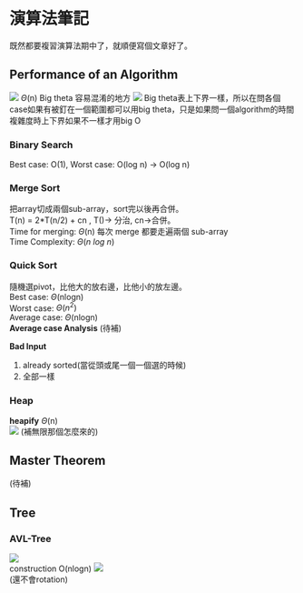 # 演算法筆記
既然都要複習演算法期中了，就順便寫個文章好了。

## Performance of an Algorithm
![](https://hackmd.io/_uploads/B1DZp7pfp.png)
$\Theta$(n)
Big theta 容易混淆的地方
![](https://hackmd.io/_uploads/ByO93m6MT.png)
Big theta表上下界一樣，所以在問各個case如果有被釘在一個範圍都可以用big theta，只是如果問一個algorithm的時間複雜度時上下界如果不一樣才用big O

### Binary Search
Best case: O(1), Worst case: O(log n) -> O(log n)

### Merge Sort
把array切成兩個sub-array，sort完以後再合併。 <br>
T(n) = 2*T(n/2) + cn , T()-> 分治, cn->合併。<br>
Time for merging: $\Theta$(n) 每次 merge 都要走遍兩個 sub-array
<br>
Time Complexity: $\Theta(n\ log\ n)$

### Quick Sort
隨機選pivot，比他大的放右邊，比他小的放左邊。<br>
Best case: $\Theta$(nlogn) <br>
Worst case: $\Theta(n^2)$ <br>
Average case: $\Theta$(nlogn)
<Br>**Average case Analysis** (待補)

**Bad Input**
1. already sorted(當從頭或尾一個一個選的時候)
2. 全部一樣

### Heap 
**heapify** 
$\Theta$(n)<br>
![](https://hackmd.io/_uploads/S1-bFKRzT.png)
(補無限那個怎麼來的)

## Master Theorem
(待補)

## Tree
### AVL-Tree
![](https://hackmd.io/_uploads/r1U_wh0Mp.png)<br>
construction O(nlogn)
![](https://hackmd.io/_uploads/BJg2qD3Cz6.png)
<br>
(還不會rotation)